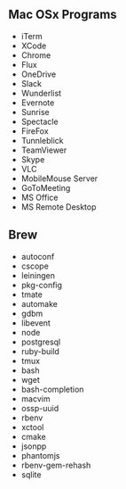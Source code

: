 ## Mac OSx Programs

* iTerm
* XCode
* Chrome
* Flux
* OneDrive
* Slack
* Wunderlist
* Evernote
* Sunrise
* Spectacle
* FireFox
* Tunnleblick
* TeamViewer
* Skype
* VLC
* MobileMouse Server
* GoToMeeting
* MS Office
* MS Remote Desktop

## Brew

* autoconf
* cscope
* leiningen
* pkg-config
* tmate
* automake
* gdbm
* libevent
* node
* postgresql
* ruby-build
* tmux
* bash
* wget
* bash-completion
* macvim
* ossp-uuid
* rbenv
* xctool
* cmake
* jsonpp
* phantomjs
* rbenv-gem-rehash
* sqlite
